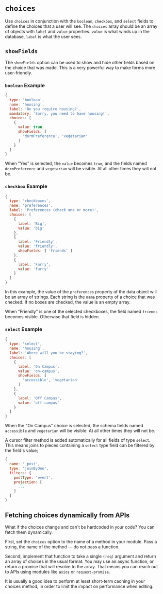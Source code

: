 # `choices`

Use `choices` in conjunction with the `boolean`, `checkbox`, and `select` fields to define the choices that a user will see. The `choices` array should be an array of objects with `label` and `value` properties. `value` is what winds up in the database, `label` is what the user sees.

## `showFields`

The `showFields` option can be used to show and hide other fields based on the choice that was made. This is a very powerful way to make forms more user-friendly.

### `boolean` Example

```javascript
{
  type: 'boolean',
  name: 'housing',
  label: 'Do you require housing?',
  mandatory: 'Sorry, you need to have housing!',
  choices: [
    {
      value: true,
      showFields: [
        'dormPreference', 'vegetarian'
      ]
    }
  ]
}
```

When "Yes" is selected, the `value` becomes `true`, and the fields named `dormPreference` and `vegetarian` will be visible. At all other times they will not be.

### `checkbox` Example

```javascript
{
  type: 'checkboxes',
  name: 'preferences',
  label: 'Preferences (check one or more)',
  choices: [
    {
      label: 'Big',
      value: 'big'
    },
    {
      label: 'Friendly',
      value: 'friendly',
      showFields: [ 'friends' ]
    },
    {
      label: 'Furry',
      value: 'furry'
    }
  ]
}
```

In this example, the value of the `preferences` property of the data object will be an array of strings. Each string is the `name` property of a choice that was checked. If no boxes are checked, the value is an empty array.

When "Friendly" is one of the selected checkboxes, the field named `friends` becomes visible. Otherwise that field is hidden.

### `select` Example

```javascript
{
  type: 'select',
  name: 'housing',
  label: 'Where will you be staying?',
  choices: [
    {
      label: 'On Campus',
      value: 'on-campus',
      showFields: [
        'accessible', 'vegetarian'
      ]
    },
    {
      label: 'Off Campus',
      value: 'off-campus'
    }
  ]
}
```

When the "On Campus" choice is selected, the schema fields named `accessible` and `vegetarian` will be visible. At all other times they will not be.

A cursor filter method is added automatically for all fields of type `select`. This means joins to pieces containing a `select` type field can be filtered by the field's value;

```javascript
{
  name: '_post',
  type: 'joinByOne',
  filters: {
    postType: 'event',
    projection: [
      ...
    ]
  }
}
```

## Fetching choices dynamically from APIs

What if the choices change and can't be hardcoded in your code? You can fetch them dynamically.

First, set the `choices` option to the name of a method in your module. Pass a string, the name of the method — do not pass a function.

Second, implement that function to take a single `(req)` argument and return an array of choices in the usual format. You may use an async function, or return a promise that will resolve to the array. That means you can reach out to APIs using modules like `axios` or `request-promise`.

It is usually a good idea to perform at least short-term caching in your choices method, in order to limit the impact on performance when editing.
